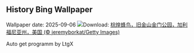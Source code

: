 ## History Bing Wallpaper
Wallpaper date: 2025-09-06
![](https://www.bing.com/th?id=OHR.RufousHummer_ZH-CN1777072350_UHD.jpg&w=1000)Download: [棕煌蜂鸟，旧金山金门公园，加利福尼亚州，美国 (© jeremyborkat/Getty Images)](https://www.bing.com/th?id=OHR.RufousHummer_ZH-CN1777072350_UHD.jpg)

Auto get programm by LtgX
